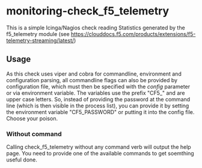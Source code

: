# monitoring-check_f5_telemetry

This is a simple Icinga/Nagios check reading Statistics generated by the f5_telemetry module
(see <https://clouddocs.f5.com/products/extensions/f5-telemetry-streaming/latest/>)

## Usage

As this check uses viper and cobra for commandline, environment and configuration parsing, all commandline flags can also be provided by configuration file, which must then be specified with the *config* parameter or via environment variable. The variables use the prefix "CF5_" and are upper case letters. So, instead of providing the password at the command line (which is then visible in the process list), you can provide it by setting the environment variable "CF5_PASSWORD" or putting it into the config file. Choose your poison.

### Without command

Calling check_f5_telemetry without any command verb will output the help page. You need to provide one of the available commands to get soemthing useful done.

